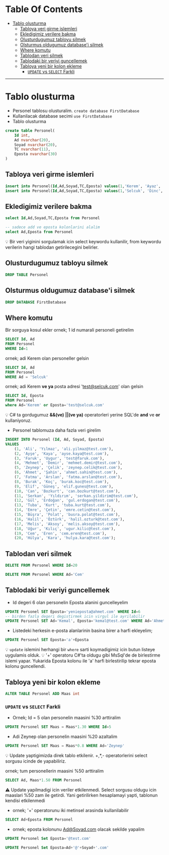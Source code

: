 # Table Of Contents

- [Tablo olusturma](#tablo-olusturma)
  - [Tabloya veri girme islemleri](#tabloya-veri-girme-islemleri)
  - [Ekledigimiz verilere bakma](#ekledigimiz-verilere-bakma)
  - [Olusturdugumuz tabloyu silmek](#olusturdugumuz-tabloyu-silmek)
  - [Olsturmus oldugumuz database'i silmek](#olsturmus-oldugumuz-databasei-silmek)
  - [Where komutu](#where-komutu)
  - [Tablodan veri silmek](#tablodan-veri-silmek)
  - [Tablodaki bir veriyi guncellemek](#tablodaki-bir-veriyi-guncellemek)
  - [Tabloya yeni bir kolon ekleme](#tabloya-yeni-bir-kolon-ekleme)
    - [`UPDATE` vs `SELECT` Farkli](#update-vs-select-farkli)

---

# Tablo olusturma

- Personel tablosu olusturalim.
`create database FirstDatabase`
- Kullanilacak database secimi
`use FirstDatabase`
- Tablo olusturma

```SQL
create table Personel(
    Id int,
    Ad nvarchar(20),
    Soyad nvarchar(20),
    TC nvarchar(11),
    Eposta nvarchar(30)
)
```

## Tabloya veri girme islemleri

```SQL
insert into Personel(Id,Ad,Soyad,TC,Eposta) values(1,'Kerem', 'Ayaz', '12345678901', 'test@kerem.com')
insert into Personel(Id,Ad,Soyad,TC,Eposta) values(1,'Selcuk', 'Dinc','10987654321', 'test@selcuk.com')
```

## Ekledigimiz verilere bakma

```SQL
select Id,Ad,Soyad,TC,Eposta from Personel

-- sadece add ve eposta kolonlarini alalim
select Ad,Eposta from Personel
```

:bulb: Bir veri yiginini sorgulamak icin select keywordu kullanilir, from keywordu verilerin hangi tablodan getirilecegini belirler.

## Olusturdugumuz tabloyu silmek

```SQL
DROP TABLE Personel
```

## Olsturmus oldugumuz database'i silmek

```SQL
DROP DATABASE FirstDatabase
```

## Where komutu

Bir sorguya kosul ekler
 ornek; 1 id numarali personeli getirelim

```SQL
SELECT Id, Ad 
FROM Personel
WHERE Id=1
```

ornek; adi Kerem olan personeller gelsin

```SQL
SELECT Id, Ad
FROM Personel
WHERE Ad = 'Selcuk'
```

ornek; adi Kerem **ve ya** posta adresi '<test@selcuk.com>' olan gelsin

```SQL
SELECT Id, Eposta
FROM Personel
where Ad='Kerem' or Eposta='test@selcuk.com'
```

:bulb: C# ta gordugumuz **&&(ve)** **||(ve ya)** operatorleri yerine SQL'de **and** ve **or** kullaniyoruz.

- Personel tablomuza daha fazla veri girelim

```SQL
INSERT INTO Personel (Id, Ad, Soyad, Eposta)
VALUES
    (1, 'Ali', 'Yılmaz', 'ali.yilmaz@test.com'),
    (2, 'Ayşe', 'Kaya', 'ayse.kaya@test.com'),
    (3, 'Faruk', 'Uygur', 'test@faruk.com'),
    (4, 'Mehmet', 'Demir', 'mehmet.demir@test.com'),
    (5, 'Zeynep', 'Çelik', 'zeynep.celik@test.com'),
    (6, 'Ahmet', 'Şahin', 'ahmet.sahin@test.com'),
    (7, 'Fatma', 'Arslan', 'fatma.arslan@test.com'),
    (8, 'Burak', 'Koç', 'burak.koc@test.com'),
    (9, 'Elif', 'Güneş', 'elif.gunes@test.com'),
    (10, 'Can', 'Bozkurt', 'can.bozkurt@test.com'),
    (11, 'Serkan', 'Yıldırım', 'serkan.yildirim@test.com'),
    (12, 'Gül', 'Erdoğan', 'gul.erdogan@test.com'),
    (13, 'Tuba', 'Kurt', 'tuba.kurt@test.com'),
    (14, 'Emre', 'Çetin', 'emre.cetin@test.com'),
    (15, 'Büşra', 'Polat', 'busra.polat@test.com'),
    (16, 'Halil', 'Öztürk', 'halil.ozturk@test.com'),
    (17, 'Melis', 'Aksoy', 'melis.aksoy@test.com'),
    (18, 'Uğur', 'Kılıç', 'ugur.kilic@test.com'),
    (19, 'Cem', 'Eren', 'cem.eren@test.com'),
    (20, 'Hülya', 'Kara', 'hulya.kara@test.com');
```

## Tablodan veri silmek

```SQL
DELETE FROM Personel WHERE Id=20

DELETE FROM Personel WHERE Ad='Cem'
```

## Tablodaki bir veriyi guncellemek

- Id degeri 6 olan personelin Eposta alanini guncelleyelim

```SQL
UPDATE Personel SET Eposta='yenieposta@ahmet.com' WHERE Id=6
-- birden fazla degeri degistirmek icin virgul ile ayrilabilir
UPDATE Personel SET Ad='Kemal', Eposta='kemal@test.com' WHERE Ad='Ahmet'
```

- Listedeki herkesin e-posta alanlarinin basina birer a harfi ekleyelim;

```SQL
UPDATE Personel SET Eposta='a'+Eposta
```

:bulb: `update` islemini herhangi bir `where` sarti koymadigimiz icin butun listeye uygulamis olduk.
:bulb: '+' operatoru C#'ta oldugu gibi MsSql'de de birlestirme islemi yapar. Yukarida Eposta kolonu ile 'a' harfi birlestirilip tekrar eposta kolonu guncellendi.

## Tabloya yeni bir kolon ekleme

```SQL
ALTER TABLE Personel ADD Maas int
```

### `UPDATE` vs `SELECT` Farkli

- Ornek; Id = 5 olan personelin maasini %30 arttiralim

```SQL
UPDATE Personel SET Maas = Maas*1.30 WHERE Id=5
```

- Adi Zeynep olan personelin maasini %20 azaltalim

```SQL
UPDATE Personel SET Maas = Maas*0.8 WHERE Ad='Zeynep'
```

:bulb: Update yaptigimizda direk tablo etkilenir. +,*,- operatorlerini select sorgusu icinde de yapabiliriz.

ornek; tum personellerin maasini %50 arttiralim

```SQL
SELECT Ad, Maas*1.50 FROM Personel
```

:warning: Update yapilmadigi icin veriler etkilenmedi. Select sorgusu oldugu icin maaslari %50 zam ile getirdi. Yani getirilirken hesaplamayi yapti, tablonun kendisi etkilenmedi

- ornek; '+' operatorunu iki metinsel arasinda kullanilabilir

```SQL
SELECT Ad+Eposta FROM Personel
```

- ornek; eposta kolonunu <Ad@Soyad.com> olacak sekilde yapalim

```SQL
UPDATE Personel Set Eposta='@test.com'

UPDATE Personel Set Eposta=Ad+'@'+Soyad+'.com'
```
